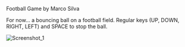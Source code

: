 Football Game by Marco Silva

For now... a bouncing ball on a football field.
Regular keys (UP, DOWN, RIGHT, LEFT) and SPACE to stop the ball.

![Screenshot_1](https://user-images.githubusercontent.com/46786882/94330617-fa368400-ffbd-11ea-95c8-8538e2c2b0c2.png)
